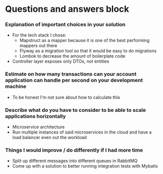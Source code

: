 # Questions and answers block

### Explanation of important choices in your solution
* For the tech stack I chose:
  * Mapstruct as a mapper because it is one of the best performing mappers out there
  * Flyway as a migration tool so that it would be easy to do migrations
  * Lombok to decrease the amount of boilerplate code
* Controller layer exposes only DTOs, not entities

### Estimate on how many transactions can your account application can handle per second on your development machine
* To be honest I'm not sure about how to calculate this

### Describe what do you have to consider to be able to scale applications horizontally
* Microservice architecture
* Run multiple instances of said microservices in the cloud and have a load balancer even out the workload

### Things I would improve / do differently if I had more time
* Split up different messages into different queues in RabbitMQ
* Come up with a solution to better running integration tests with Mybatis